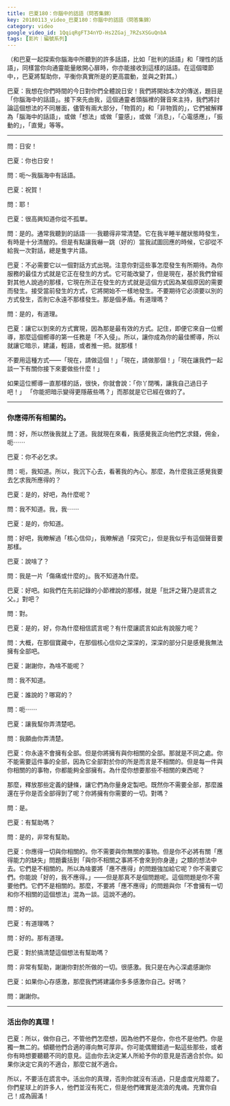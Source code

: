 ```yaml
---
title: 巴夏180：你腦中的話語（問答集錦）
key: 20180113_video_巴夏180：你腦中的話語（問答集錦）
category: video
google_video_id: 1QqiqRgFT34nYD-Hs2ZGaj_7RZsXSGuQnbA
tags: [影片｜編號系列]
---
```


（和巴夏一起探索你腦海中所聽到的許多話語，比如「批判的話語」和「理性的話語」，同樣當你向通靈能量敞開心扉時，你亦能接收到這樣的話語。在這個環節中，，巴夏將幫助你，平衡你真實所是的更高震動，並與之對其。）

巴夏：我想在你們時間的今日對你們全體說日安！我們將開始本次的傳送，題目是「你腦海中的話語」。接下來先由我，這個通靈者頭腦裡的聲音來主持，我們將討論這個想法的不同層面，儘管有兩大部分，「物質的」和「非物質的」，它們被解釋為「腦海中的話語」，或做「想法」或做「靈感」，或做「消息」，「心電感應」，「振動的」，「直覺」等等。

---

問：日安！

巴夏：你也日安！

問：呃～我腦海中有話語。

巴夏：祝賀！

問：耶！

巴夏：很高興知道你從不孤單。

問：是的。通常我聽到的話語⋯⋯我聽得非常清楚。它在我半睡半醒狀態時發生，有時是十分清醒的。但是有點讓我嚇一跳（好的）當我試圖回應的時候，它卻從不給我一次對話，總是隻字片語。

巴夏：不必需要它以一個對話方式出現。注意你對這些事怎麼發生有所期待。為你服務的最佳方式就是它正在發生的方式。它可能改變了，但是現在，基於我們曾經對其他人說過的那樣，它現在所正在發生的方式就是這個方式因為某個原因的需要而發生。接受當前發生的方式，它將開始不一樣地發生。不要期待它必須要以別的方式發生，否則它永遠不那樣發生。那是個矛盾。有道理嗎？

問：是的，有道理。

巴夏：讓它以到來的方式實現，因為那是最有效的方式。記住，即便它來自一位嚮導，那麼這個嚮導的第一任務是「不入侵」。所以，讓你成為你的最佳嚮導，所以就讓它暗示，建議，輕語，或者推一把。就那樣！

不要用這種方式——「現在，請做這個！」「現在，請做那個！」「現在讓我們一起談一下有關你接下來要做些什麼！」

如果這位嚮導一直那樣的話，很快，你就會說：「你丫閉嘴，讓我自己過日子吧！」 「你能把暗示變得更隱蔽些嗎？」而那就是它已經在做的了。

---

### 你應得所有相關的。

問：好，所以然後我就上了道。我就現在來看，我感覺我正向他們乞求錢，佣金，呃⋯⋯

巴夏：你不必乞求。

問：呃，我知道。所以，我沉下心去，看著我的內心。那麼，為什麼我正感覺我要去乞求我所應得的？

巴夏：是的，好吧，為什麼呢？

問：我不知道。我，我⋯⋯

巴夏：是的，你知道。

問：好吧，我瞭解過「核心信仰」，我瞭解過「探究它」，但是我似乎有這個聲音要那樣。

巴夏：說啥了？

問：我是一片「傷痛或什麼的」。我不知道為什麼。

巴夏：好吧。如我們在先前記錄的小節裡說的那樣，就是「批評之聲乃是謊言之父。」對吧？

問：對。

巴夏：是的，好，你為什麼相信謊言呢？有什麼讓謊言如此有說服力呢？

問：大概，在那個寶藏中，在那個核心信仰之深深的，深深的部分只是感覺我無法擁有全部吧。

巴夏：謝謝你，為啥不能呢？

問：我不知道。

巴夏：誰說的？哪寫的？

問：呃⋯⋯

巴夏：讓我幫你弄清楚吧。

問：我願由你弄清楚。

巴夏：你永遠不會擁有全部。但是你將擁有與你相關的全部。那就是不同之處。你不能需要這件事的全部，因為它全部對於你的所是而言是不相關的。但是每一件與你相關的的事物，你都能夠全部擁有。為什麼你想要那些不相關的東西呢？

那麼，釋放那些定義的鏈條，讓它們為你量身定製吧。既然你不需要全部，那麼誰還在乎你是否全部得到了呢？你將擁有你需要的一切。對嗎？

問：是。

巴夏：有幫助嗎？

問：是的，非常有幫助。

巴夏：你應得一切與你相關的。你不需要與你無關的事物。但是你不必將有關「應得能力的缺失」問題囊括到「與你不相關之事將不會來到你身邊」之類的想法中去。它們是不相關的。所以為啥要將「應不應得」的問題強加給它呢？你不需要它們。你能說「好的，我不應得。」——但是那真不是個問題呢。這個問題是你不需要他們。它們不是相關的。那麼，不要將「應不應得」的問題與你「不會擁有一切和你不相關的這個想法」混為一談。這說不通的。

問：好的。

巴夏：有道理嗎？

問：好的。那有道理。

巴夏：對於搞清楚這個想法有幫助嗎？

問：非常有幫助，謝謝你對於所做的一切。很感激。我只是在內心深處感謝你

巴夏：如果你心存感激，那麼我們將建議你多多感激你自己。好嗎？

問：謝謝你。

---

### 活出你的真理！

巴夏：所以，做你自己，不管他們怎麼想，因為他們不是你，你也不是他們。你是獨一無二的。傾聽他們合適的導向無可厚非。你可能偶爾錯過一點這些那些，或者你有時想要聽聽不同的意見。這由你去決定某人所給予你的意見是否適合於你。如果你決定它真的不適合，那麼它就不適合。

所以，不要活在謊言中。活出你的真理，否則你就沒有活過，只是虛度光陰罷了。你們星球上的許多人，他們並沒有死亡，但是他們確實是流浪的鬼魂。充實你自己！成為圓滿！
